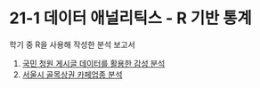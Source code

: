 # 21-1 데이터 애널리틱스 - R 기반 통계

학기 중 R을 사용해 작성한 분석 보고서

1. [국민 청원 게시글 데이터를 활용한 감성 분석](https://github.com/cho2ji/covid19-petitions-analysis/tree/master/%EA%B5%AD%EB%AF%BC%20%EC%B2%AD%EC%9B%90%20%EA%B2%8C%EC%8B%9C%EA%B8%80%20%EB%8D%B0%EC%9D%B4%ED%84%B0%EB%A5%BC%20%ED%99%9C%EC%9A%A9%ED%95%9C%20%EA%B0%90%EC%84%B1%20%EB%B6%84%EC%84%9D)
2. [서울시 골목상권 카페업종 분석](https://github.com/choi-jiwoo/21-1-data-analytics-in-R/tree/master/%EC%84%9C%EC%9A%B8%EC%8B%9C%20%EA%B3%A8%EB%AA%A9%EC%83%81%EA%B6%8C%20%EC%B9%B4%ED%8E%98%EC%97%85%EC%A2%85%20%EB%B6%84%EC%84%9D)
